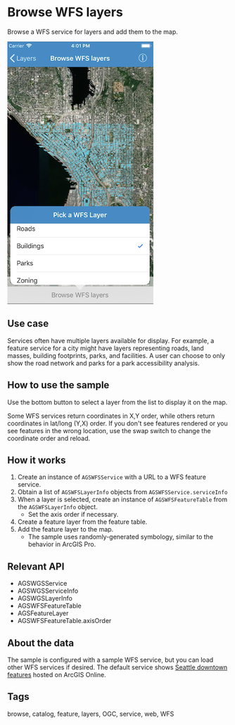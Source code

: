 # Browse WFS layers

Browse a WFS service for layers and add them to the map.

![Browse WFS layers](browse-wfs-layers.png)

## Use case

Services often have multiple layers available for display. For example, a feature service for a city might have layers representing roads, land masses, building footprints, parks, and facilities. A user can choose to only show the road network and parks for a park accessibility analysis.

## How to use the sample

Use the bottom button to select a layer from the list to display it on the map. 

Some WFS services return coordinates in X,Y order, while others return coordinates in lat/long (Y,X) order. If you don't see features rendered or you see features in the wrong location, use the swap switch to change the coordinate order and reload.

## How it works

1. Create an instance of `AGSWFSService` with a URL to a WFS feature service. 
2. Obtain a list of `AGSWFSLayerInfo` objects from `AGSWFSService.serviceInfo`
3. When a layer is selected, create an instance of `AGSWFSFeatureTable` from the `AGSWFSLayerInfo` object.  
    * Set the axis order if necessary.
4. Create a feature layer from the feature table. 
5. Add the feature layer to the map.  
    * The sample uses randomly-generated symbology, similar to the behavior in ArcGIS Pro.

## Relevant API

* AGSWGSService
* AGSWGSServiceInfo
* AGSWGSLayerInfo
* AGSWFSFeatureTable
* AGSFeatureLayer
* AGSWFSFeatureTable.axisOrder

## About the data

The sample is configured with a sample WFS service, but you can load other WFS services if desired. The default service shows [Seattle downtown features](https://arcgisruntime.maps.arcgis.com/home/item.html?id=1b81d35c5b0942678140efc29bc25391) hosted on ArcGIS Online.

## Tags

browse, catalog, feature, layers, OGC, service, web, WFS
